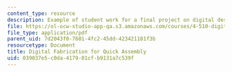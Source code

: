 ```yaml
---
content_type: resource
description: Example of student work for a final project on digital design fabrication.
file: https://ol-ocw-studio-app-qa.s3.amazonaws.com/courses/4-510-digital-design-fabrication-fall-2008/039037e5c0da417901cfb9131a7c539f_final_example2.pdf
file_type: application/pdf
parent_uid: 7d2043f0-7601-4fc2-45dd-423421181f3b
resourcetype: Document
title: Digital Fabrication for Quick Assembly
uid: 039037e5-c0da-4179-01cf-b9131a7c539f
---
```

